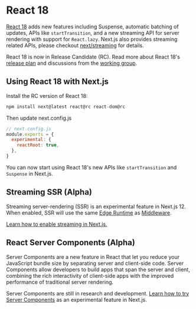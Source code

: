# React 18

[React 18](https://reactjs.org/blog/2021/06/08/the-plan-for-react-18.html) adds new features including Suspense, automatic batching of updates, APIs like `startTransition`, and a new streaming API for server rendering with support for `React.lazy`.
Next.js also provides streaming related APIs, please checkout [next/streaming](/docs/api-reference/next/streaming.md) for details.

React 18 is now in Release Candidate (RC). Read more about React 18's [release plan](https://reactjs.org/blog/2021/06/08/the-plan-for-react-18.html) and discussions from the [working group](https://github.com/reactwg/react-18/discussions).

## Using React 18 with Next.js

Install the RC version of React 18:

```jsx
npm install next@latest react@rc react-dom@rc
```

Then update next.config.js

```jsx
// next.config.js
module.exports = {
  experimental: {
    reactRoot: true,
  },
}
```

You can now start using React 18's new APIs like `startTransition` and `Suspense` in Next.js.

## Streaming SSR (Alpha)

Streaming server-rendering (SSR) is an experimental feature in Next.js 12. When enabled, SSR will use the same [Edge Runtime](/docs/api-reference/edge-runtime.md) as [Middleware](/docs/middleware.md).

[Learn how to enable streaming in Next.js.](/docs/advanced-features/react-18/streaming.md)

## React Server Components (Alpha)

Server Components are a new feature in React that let you reduce your JavaScript bundle size by separating server and client-side code. Server Components allow developers to build apps that span the server and client, combining the rich interactivity of client-side apps with the improved performance of traditional server rendering.

Server Components are still in research and development. [Learn how to try Server Components](/docs/advanced-features/react-18/server-components.md) as an experimental feature in Next.js.
